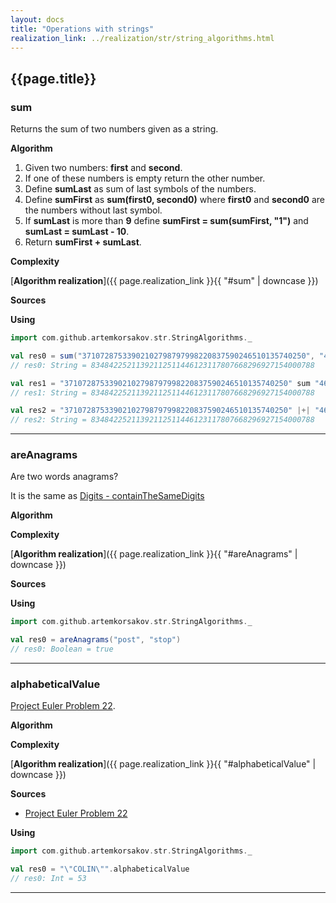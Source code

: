 ```yaml
---
layout: docs
title: "Operations with strings"
realization_link: ../realization/str/string_algorithms.html
---
```


## {{page.title}}

### sum
Returns the sum of two numbers given as a string.

**Algorithm**
1. Given two numbers: **first** and **second**.
2. If one of these numbers is empty return the other number.
3. Define **sumLast** as sum of last symbols of the numbers.
4. Define **sumFirst** as **sum(first0, second0)** where **first0** and **second0** are the numbers without last symbol.
5. If **sumLast** is more than **9** define **sumFirst = sum(sumFirst, "1")** and **sumLast = sumLast - 10**.
6. Return **sumFirst + sumLast**.

**Complexity**
     
[**Algorithm realization**]({{ page.realization_link }}{{ "#sum" | downcase }})

**Sources** 

**Using**
```scala
import com.github.artemkorsakov.str.StringAlgorithms._

val res0 = sum("37107287533902102798797998220837590246510135740250", "46376937677490009712648124896970078050417018260538") 
// res0: String = 83484225211392112511446123117807668296927154000788

val res1 = "37107287533902102798797998220837590246510135740250" sum "46376937677490009712648124896970078050417018260538"
// res1: String = 83484225211392112511446123117807668296927154000788

val res2 = "37107287533902102798797998220837590246510135740250" |+| "46376937677490009712648124896970078050417018260538"
// res2: String = 83484225211392112511446123117807668296927154000788
```

---

### areAnagrams
Are two words anagrams? 

It is the same as [Digits - containTheSameDigits](../digital/digits#containthesamedigits)

**Algorithm**

**Complexity**
     
[**Algorithm realization**]({{ page.realization_link }}{{ "#areAnagrams" | downcase }})

**Sources** 

**Using**
```scala
import com.github.artemkorsakov.str.StringAlgorithms._

val res0 = areAnagrams("post", "stop")
// res0: Boolean = true
```

---

### alphabeticalValue
[Project Euler Problem 22](https://projecteuler.net/problem=22).

**Algorithm**

**Complexity**
     
[**Algorithm realization**]({{ page.realization_link }}{{ "#alphabeticalValue" | downcase }})

**Sources** 
- [Project Euler Problem 22](https://projecteuler.net/problem=22)

**Using**
```scala
import com.github.artemkorsakov.str.StringAlgorithms._

val res0 = "\"COLIN\"".alphabeticalValue
// res0: Int = 53
```

---
